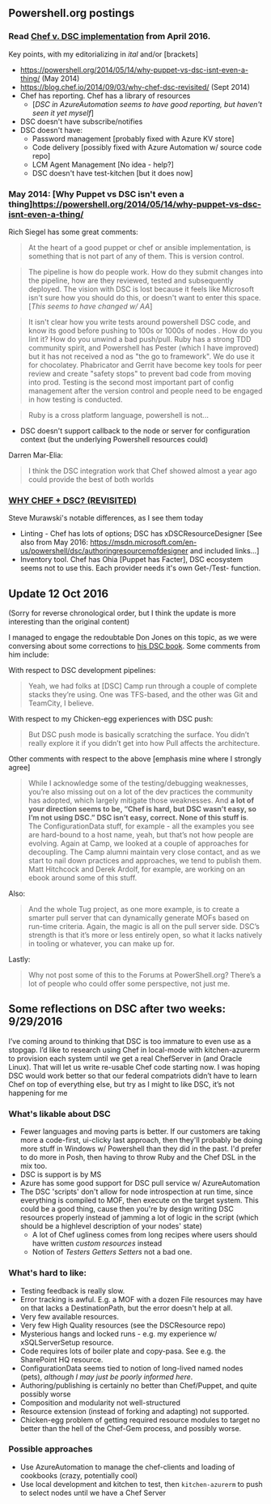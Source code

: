 ## Powershell.org postings

###  Read [Chef v. DSC implementation](https://powershell.org/forums/topic/chef-vs-dsc-implementation/) from April 2016.
Key points, with my editorializing in *ital* and/or \[brackets\]
- https://powershell.org/2014/05/14/why-puppet-vs-dsc-isnt-even-a-thing/ (May 2014)
- https://blog.chef.io/2014/09/03/why-chef-dsc-revisited/ (Sept 2014)
- Chef has reporting. Chef has a library of resources
  - \[*DSC in AzureAutomation seems to have good reporting, but haven't seen it yet myself*\]
- DSC doesn't have subscribe/notifies
- DSC doesn't have:
  - Password management \[probably fixed with Azure KV store\]
  - Code delivery \[possibly fixed with Azure Automation w/ source code repo\]
  - LCM Agent Management \[No idea - help?\]
  - DSC doesn't have test-kitchen \[but it does now\]

###  May 2014: [Why Puppet vs DSC isn't even a thing]https://powershell.org/2014/05/14/why-puppet-vs-dsc-isnt-even-a-thing/

Rich Siegel has some great comments:
> At the heart of a good puppet or chef or ansible implementation, is something that is not part of any of them. This is version control.

> The pipeline is how do people work. How do they submit changes into the pipeline, how are they reviewed, tested and subsequently deployed. The vision with DSC is lost because it feels like Microsoft isn't sure how you should do this, or doesn't want to enter this space. \[_This seems to have changed w/ AA_\]

>  It isn't clear how you write tests around powershell DSC code, and know its good before pushing to 100s or 1000s of nodes . How do you lint it? How do you unwind a bad push/pull. Ruby has a strong TDD community spirit, and Powershell has Pester (which I have improved) but it has not received a nod as "the go to framework". We do use it for chocolatey. Phabricator and Gerrit have become key tools for peer review and create "safety stops" to prevent bad code from moving into prod. Testing is the second most important part of config management after the version control and people need to be engaged in how testing is conducted.

> Ruby is a cross platform language, powershell is not...

- DSC doesn't support callback to the node or server for configuration context (but the underlying Powershell resources could)

Darren Mar-Elia:
> I think the DSC integration work that Chef showed almost a year ago could provide the best of both worlds

### [WHY CHEF + DSC? (REVISITED)](https://blog.chef.io/2014/09/03/why-chef-dsc-revisited/)

Steve Murawski's notable differences, as I see them today
- Linting - Chef has lots of options; DSC has xDSCResourceDesigner \[See also from May 2016: https://msdn.microsoft.com/en-us/powershell/dsc/authoringresourcemofdesigner and included links...\]
- Inventory tool. Chef has Ohia \[Puppet has Facter\], DSC ecosystem seems not to use this. Each provider needs it's own Get-/Test- function.


###

## Update 12 Oct 2016

(Sorry for reverse chronological order, but I think the update is more interesting than the original content)

I managed to engage the redoubtable Don Jones on this topic, as we were conversing about some corrections
to [his DSC book](https://leanpub.com/the-dsc-book). Some comments from him include:

With respect to DSC development pipelines:
> Yeah, we had folks at \[DSC\] Camp run through a couple of complete stacks they’re using. One was TFS-based, and the other was Git and TeamCity, I believe.

With respect to my Chicken-egg experiences with DSC push:
> But DSC push mode is basically scratching the surface. You didn’t really explore it if you didn’t get into how Pull affects the architecture.

Other comments with respect to the above \[emphasis mine where I strongly agree\]
> While I acknowledge some of the testing/debugging weaknesses, you’re also missing out on a lot of the dev practices the community has adopted, which largely mitigate those weaknesses. And **a lot of your direction seems to be, “Chef is hard, but DSC wasn’t easy, so I’m not using DSC.” DSC isn’t easy, correct. None of this stuff is**. The ConfigurationData stuff, for example - all the examples you see are hard-bound to a host name, yeah, but that’s not how people are evolving. Again at Camp, we looked at a couple of approaches for decoupling. The Camp alumni maintain very close contact, and as we start to nail down practices and approaches, we tend to publish them. Matt Hitchcock and Derek Ardolf, for example, are working on an ebook around some of this stuff.

Also:
> And the whole Tug project, as one more example, is to create a smarter pull server that can dynamically generate MOFs based on run-time criteria. Again, the magic is all on the pull server side. DSC’s strength is that it’s more or less entirely open, so what it lacks natively in tooling or whatever, you can make up for.

Lastly:
> Why not post some of this to the Forums at PowerShell.org? There’s a lot of people who could offer some perspective, not just me.




## Some reflections on DSC after two weeks: 9/29/2016

I’ve coming around to thinking that DSC is too immature to even use as a stopgap. I’d like to research using Chef in local-mode with kitchen-azurerm to provision each system until we get a real ChefServer in (and Oracle Linux). That will let us write re-usable Chef code starting now. I was hoping DSC would work better so that our federal compatriots didn’t have to learn Chef on top of everything else, but try as I might to like DSC, it’s not happening for me

### What's likable about DSC

- Fewer languages and moving parts is better. If our customers are taking more a code-first, ui-clicky last
approach, then they'll probably be doing more stuff in Windows w/ Powershell than they did
in the past. I'd prefer to do more in Posh, then having to throw Ruby and the Chef DSL in the mix too.
- DSC is support is by MS
- Azure has some good support for DSC pull service w/ AzureAutomation
- The DSC 'scripts' don't allow for node introspection at run time, since everything is compiled to MOF, then
execute on the target system. This could be a good thing, cause then you're by design writing DSC resources properly
instead of jamming a lot of logic in the script (which should be a highlevel description of your nodes' state)
  - A lot of Chef ugliness comes from long recipes where users should have written _custom resources_ instead
  - Notion of _Testers_ _Getters_ _Setters_ not a bad one.

### What's hard to like:

- Testing feedback is really slow.
- Error tracking is awful. E.g. a MOF with a dozen File resources may have on that lacks a DestinationPath, but the error doesn't help at all.  
- Very few available resources.
- Very few High Quality resources (see the DSCResource repo)
- Mysterious hangs and locked runs - e.g. my experience w/ xSQLServerSetup resource.
- Code requires lots of boiler plate and copy-pasa. See e.g. the SharePoint HQ resource.
- ConfigurationData seems tied to notion of long-lived named nodes (pets), _although I may just be poorly informed here_.
- Authoring/publishing is certainly no better than Chef/Puppet, and quite possibly worse
- Composition and modularity not well-structured
- Resource extension (instead of forking and adapting) not supported.
- Chicken-egg problem of getting required resource modules to target no better than the hell of the Chef-Gem process, and possibly worse.

### Possible approaches

- Use AzureAutomation to manage the chef-clients and loading of cookbooks (crazy, potentially cool)
- Use local development and kitchen to test, then `kitchen-azurerm` to push to select nodes until we have a Chef Server
